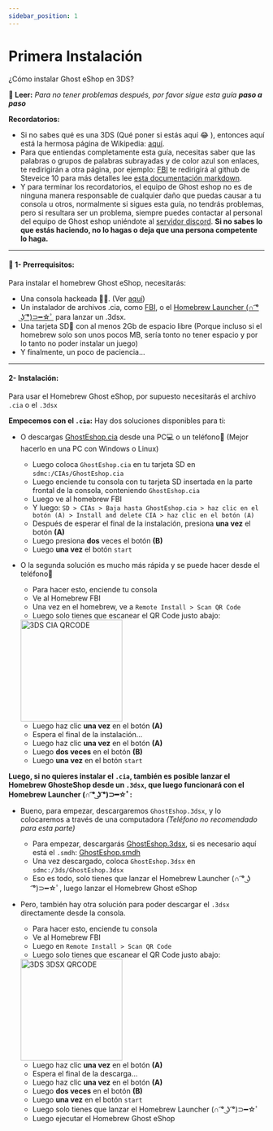 ```yaml
---
sidebar_position: 1
---
```


# Primera Instalación

¿Cómo instalar Ghost eShop en 3DS?


**📙 Leer:**
*Para no tener problemas después, por favor sigue esta guía **paso a paso***

**Recordatorios:**
* Si no sabes qué es una 3DS (Qué poner si estás aquí 😂 ), entonces aquí está la hermosa página de Wikipedia: [aquí](https://es.wikipedia.org/wiki/Nintendo_3DS).
* Para que entiendas completamente esta guía, necesitas saber que las palabras o grupos de palabras subrayadas y de color azul son enlaces, te redirigirán a otra página, por ejemplo: [FBI](https://github.com/Steveice10/FBI) te redirigirá al github de Steveice 10 para más detalles lee [esta documentación markdown](https://cours-web.ch/divers/markdown/).
* Y para terminar los recordatorios, el equipo de Ghost eshop no es de ninguna manera responsable de cualquier daño que puedas causar a tu consola u otros, normalmente si sigues esta guía, no tendrás problemas, pero si resultara ser un problema, siempre puedes contactar al personal del equipo de Ghost eshop uniéndote al [servidor discord](https://discord.gg/ENFGnYrKMf).
**Si no sabes lo que estás haciendo, no lo hagas o deja que una persona competente lo haga.**

___
#### 🏁 1- Prerrequisitos:
Para instalar el homebrew Ghost eShop, necesitarás:

* Una consola hackeada 🏴‍☠️. (Ver [aquí](https://3ds.hacks.guide/))
* Un instalador de archivos .cia, como [FBI](https://github.com/Steveice10/FBI), o el [Homebrew Launcher (∩ ͡° ͜ʖ ͡°)⊃━☆ﾟ](https://github.com/fincs/new-hbmenu) para lanzar un .3dsx.
* Una tarjeta SD💾 con al menos 2Gb de espacio libre (Porque incluso si el homebrew solo son unos pocos MB, sería tonto no tener espacio y por lo tanto no poder instalar un juego)
* Y finalmente, un poco de paciencia...

___
#### 2- Instalación:

Para usar el Homebrew Ghost eShop, por supuesto necesitarás el archivo ```.cia``` o el ```.3dsx```

**Empecemos con el ```.cia```:**
Hay dos soluciones disponibles para ti:
* O descargas [GhostEshop.cia](https://cdn.ghosteshop.com/Homebrew/GhostEshop.cia) desde una PC💻 o un teléfono📱 (Mejor hacerlo en una PC con Windows o Linux)

    * Luego coloca ```GhostEshop.cia``` en tu tarjeta SD en ```sdmc:/CIAs/GhostEshop.cia```
    * Luego enciende tu consola con tu tarjeta SD insertada en la parte frontal de la consola, conteniendo ```GhostEshop.cia```
    * Luego ve al homebrew FBI
    * Y luego: ```SD > CIAs > Baja hasta GhostEshop.cia > haz clic en el botón (A) > Install and delete CIA > haz clic en el botón (A)```
    * Después de esperar el final de la instalación, presiona **una vez** el botón **(A)**
    * Luego presiona **dos** veces el botón **(B)**
    * Luego **una vez** el botón ```start```

* O la segunda solución es mucho más rápida y se puede hacer desde el teléfono📱

    * Para hacer esto, enciende tu consola
    * Ve al Homebrew FBI
    * Una vez en el homebrew, ve a ```Remote Install > Scan QR Code```
    * Luego solo tienes que escanear el QR Code justo abajo: 
    <img src="https://cdn.ghosteshop.com/Homebrew/GhostEshop%20%28.cia%29.png" alt="3DS CIA QRCODE" width="200" height="200" />
    
    * Luego haz clic **una vez** en el botón **(A)**
    * Espera el final de la instalación...
    * Luego haz clic **una vez** en el botón **(A)**
    * Luego **dos veces** en el botón **(B)**
    * Luego **una vez** en el botón ```start```


**Luego, si no quieres instalar el ```.cia```, también es posible lanzar el Homebrew GhosteShop desde un ```.3dsx```, que luego funcionará con el Homebrew Launcher (∩ ͡° ͜ʖ ͡°)⊃━☆ﾟ:**
* Bueno, para empezar, descargaremos ```GhostEshop.3dsx```, y lo colocaremos a través de una computadora *(Teléfono no recomendado para esta parte)*
    * Para empezar, descargarás [GhostEshop.3dsx](https://cdn.ghosteshop.com/Homebrew/GhostEshop.3dsx), si es necesario aquí está el ```.smdh```: [GhostEshop.smdh](https://cdn.ghosteshop.com/Homebrew/GhostEshop.smdh)
    * Una vez descargado, coloca ```GhostEshop.3dsx``` en ```sdmc:/3ds/GhostEshop.3dsx```
    * Eso es todo, solo tienes que lanzar el Homebrew Launcher (∩ ͡° ͜ʖ ͡°)⊃━☆ﾟ, luego lanzar el Homebrew Ghost eShop

* Pero, también hay otra solución para poder descargar el ```.3dsx``` directamente desde la consola.
    * Para hacer esto, enciende tu consola
    * Ve al Homebrew FBI
    * Luego en ```Remote Install > Scan QR Code```
    * Luego solo tienes que escanear el QR Code justo abajo:
    <img src="https://cdn.ghosteshop.com/Homebrew/GhostEshop%20%28.3dsx%29.png" alt="3DS 3DSX QRCODE" width="200" height="200" />

    * Luego haz clic **una vez** en el botón **(A)**
    * Espera el final de la descarga...
    * Luego haz clic **una vez** en el botón **(A)**
    * Luego **dos veces** en el botón **(B)**
    * Luego **una vez** en el botón ```start```
    * Luego solo tienes que lanzar el Homebrew Launcher (∩ ͡° ͜ʖ ͡°)⊃━☆ﾟ
    * Luego ejecutar el Homebrew Ghost eShop 